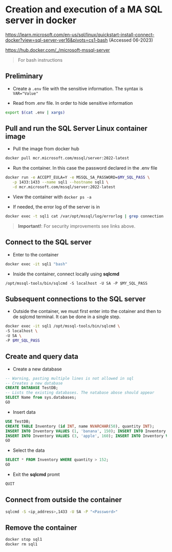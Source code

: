 # Creation and execution of a MA SQL server in docker

<https://learn.microsoft.com/en-us/sql/linux/quickstart-install-connect-docker?view=sql-server-ver16&pivots=cs1-bash> (Accessed 06-2023)

<https://hub.docker.com/_/microsoft-mssql-server>  

> For bash instructions

## Preliminary

* Create a `.env` file with the sensitive information. The syntax is `VAR="Value"`

* Read from .env file. In order to hide sensitive information

```bash
export $(cat .env | xargs)
```

## Pull and run the SQL Server Linux container image

* Pull the image from docker hub

```bash
docker pull mcr.microsoft.com/mssql/server:2022-latest
```

* Run the container. In this case the password declared in the .env file

```bash
docker run -e ACCEPT_EULA=Y -e MSSQL_SA_PASSWORD=$MY_SQL_PASS \
   -p 1433:1433 --name sql1 --hostname sql1 \
   -d mcr.microsoft.com/mssql/server:2022-latest
```

* View the container with `docker ps -a`  

* If needed, the error log of the server is in  

```bash
docker exec -t sql1 cat /var/opt/mssql/log/errorlog | grep connection
```

> **Important!**: For security improvements see links above.

## Connect to the SQL server

* Enter to the container

```bash
docker exec -it sql1 "bash"
```

* Inside the container, connect locally using **sqlcmd**

```sqlcmd
/opt/mssql-tools/bin/sqlcmd -S localhost -U SA -P $MY_SQL_PASS
```

## Subsequent connections to the SQL server

* Outside the container, we must first enter into the cotainer and then to de sqlcmd terminal. It can be done in a single step. 

```bash
docker exec -it sql1 /opt/mssql-tools/bin/sqlcmd \
-S localhost \
-U SA \
-P $MY_SQL_PASS
```

## Create and query data

* Create a new database  

```sql
-- Warning, pasting multiple lines is not allowed in sql
-- Creates a new database
CREATE DATABASE TestDB;
-- Lists the existing databases. The natabase abose should appear
SELECT Name from sys.databases;
GO
```

* Insert data  

```sql
USE TestDB;
CREATE TABLE Inventory (id INT, name NVARCHAR(50), quantity INT);
INSERT INTO Inventory VALUES (1, 'banana', 150); INSERT INTO Inventory VALUES (2, 'orange', 154);
INSERT INTO Inventory VALUES (3, 'apple', 160); INSERT INTO Inventory VALUES (4, 'melon', 200);
GO
```

* Select the data

```sql
SELECT * FROM Inventory WHERE quantity > 152;
GO
```

* Exit the **sqlcmd** promt

```sql
QUIT
```

## Connect from outside the container

```bash
sqlcmd -S <ip_address>,1433 -U SA -P "<Password>"
```

## Remove the container

```bash
docker stop sql1
docker rm sql1
```
